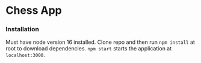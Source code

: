 # Chess App

### Installation

Must have node version 16 installed. Clone repo and then run `npm install` at root to download dependencies. `npm start` starts the application at `localhost:3000`.
